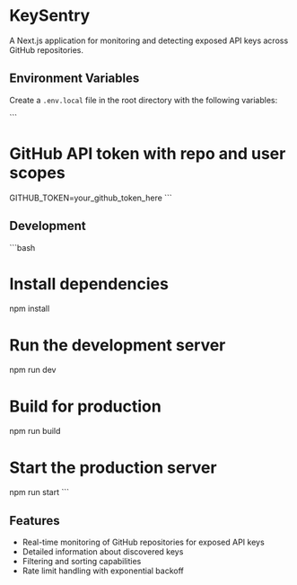 # KeySentry

A Next.js application for monitoring and detecting exposed API keys across GitHub repositories.

## Environment Variables

Create a `.env.local` file in the root directory with the following variables:

\`\`\`
# GitHub API token with repo and user scopes
GITHUB_TOKEN=your_github_token_here
\`\`\`

## Development

\`\`\`bash
# Install dependencies
npm install

# Run the development server
npm run dev

# Build for production
npm run build

# Start the production server
npm run start
\`\`\`

## Features

- Real-time monitoring of GitHub repositories for exposed API keys
- Detailed information about discovered keys
- Filtering and sorting capabilities
- Rate limit handling with exponential backoff
